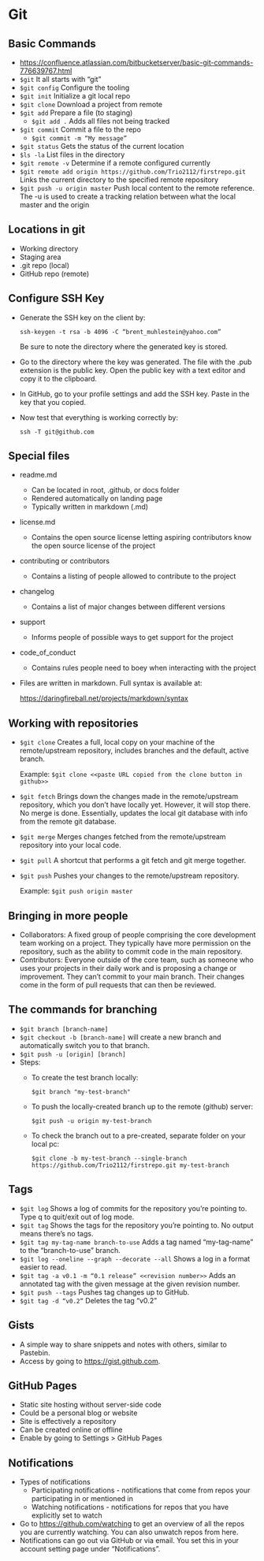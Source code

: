 # Git


## Basic Commands
- https://confluence.atlassian.com/bitbucketserver/basic-git-commands-776639767.html
- ```$git```  It all starts with “git”
- ```$git config```  Configure the tooling
- ```$git init```  Initialize a git local repo
- ```$git clone```  Download a project from remote
- ```$git add```  Prepare a file (to staging)
  - ```$git add .```  Adds all files not being tracked
- ```$git commit```  Commit a file to the repo
  - ```$git commit -m “My message”```
- ```$git status```  Gets the status of the current location
- ```$ls -la```  List files in the directory
- ```$git remote -v```  Determine if a remote configured currently
- ```$git remote add origin https://github.com/Trio2112/firstrepo.git```  Links the current directory to the specified remote repository
- ```$git push -u origin master```  Push local content to the remote reference. The -u is used to create a tracking relation between what the local master and the origin


## Locations in git
- Working directory
- Staging area
- .git repo (local)
- GitHub repo (remote)


## Configure SSH Key
- Generate the SSH key on the client  by:

   ```ssh-keygen -t rsa -b 4096 -C “brent_muhlestein@yahoo.com”```

   Be sure to note the directory where the generated key is stored.
- Go to the directory where the key was generated. The file with the .pub extension is the public key. Open the public key with a text editor and copy it to the clipboard.
- In GitHub, go to your profile settings and add the SSH key. Paste in the key that you copied.
- Now test that everything is working correctly by:

   ```ssh -T git@github.com```
   
   
## Special files
- readme.md
  - Can be located in root, .github, or docs folder
  - Rendered automatically on landing page
  - Typically written in markdown (.md)
- license.md
  - Contains the open source license letting aspiring contributors know the open source license of the project
- contributing or contributors
  - Contains a listing of people allowed to contribute to the project
- changelog
  - Contains a list of major changes between different versions
- support
  - Informs people of possible ways to get support for the project
- code_of_conduct
  - Contains rules people need to boey when interacting with the project
- Files are written in markdown. Full syntax is available at:

  https://daringfireball.net/projects/markdown/syntax
  
  
## Working with repositories
- ```$git clone``` Creates a full, local copy on your machine of the remote/upstream repository, includes branches and the default, active branch.

  Example: ```$git clone <<paste URL copied from the clone button in github>>```
- ```$git fetch``` Brings down the changes made in the remote/upstream repository, which you don’t have locally yet. However, it will stop there. No merge is done. Essentially, updates the local git database with info from the remote git database.
- ```$git merge``` Merges changes fetched from the remote/upstream repository into your local code.
- ```$git pull``` A shortcut that performs a git fetch and git merge together.
- ```$git push``` Pushes your changes to the remote/upstream repository.

  Example: ```$git push origin master```


## Bringing in more people
- Collaborators: A fixed group of people comprising the core development team working on a project. They typically have more permission on the repository, such as the ability to commit code in the main repository.
- Contributors: Everyone outside of the core team, such as someone who uses your projects in their daily work and is proposing a change or improvement. They can’t commit to your main branch. Their changes come in the form of pull requests that can then be reviewed.


## The commands for branching
- ```$git branch [branch-name]```
- ```$git checkout -b [branch-name]``` will create a new branch and automatically switch you to that branch.
- ```$git push -u [origin] [branch]```
- Steps:
  - To create the test branch locally:
    
    ```$git branch "my-test-branch"```
  - To push the locally-created branch up to the remote (github) server:
    
    ```$git push -u origin my-test-branch```
  - To check the branch out to a pre-created, separate folder on your local pc:
    
    ```$git clone -b my-test-branch --single-branch https://github.com/Trio2112/firstrepo.git my-test-branch```


## Tags
- ```$git log```  Shows a log of commits for the repository you’re pointing to. Type q to quit/exit out of log mode.
- ```$git tag```  Shows the tags for the repository you’re pointing to. No output means there’s no tags.
- ```$git tag my-tag-name branch-to-use```  Adds a tag named “my-tag-name” to the “branch-to-use” branch.
- ```$git log --oneline --graph --decorate --all```  Shows a log in a format easier to read.
- ```$git tag -a v0.1 -m “0.1 release” <<revision number>>```  Adds an annotated tag with the given message at the given revision number.
- ```$git push --tags```  Pushes tag changes up to GitHub.
- ```$git tag -d “v0.2”```  Deletes the tag “v0.2”


## Gists
- A simple way to share snippets and notes with others, similar to Pastebin.
- Access by going to https://gist.github.com.


## GitHub Pages
- Static site hosting without server-side code
- Could be a personal blog or website
- Site is effectively a repository
- Can be created online or offline
- Enable by going to Settings > GitHub Pages


## Notifications
- Types of notifications
  - Participating notifications - notifications that come from repos your participating in or mentioned in
  - Watching notifications - notifications for repos that you have explicitly set to watch
- Go to https://github.com/watching to get an overview of all the repos you are currently watching. You can also unwatch repos from here. 
- Notifications can go out via GitHub or via email. You set this in your account setting page under “Notifications”.

